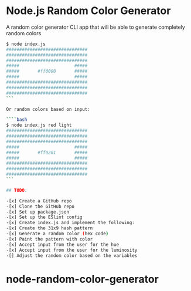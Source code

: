 # Node.js Random Color Generator

A random color generator CLI app that will be able to generate completely random colors

`````bash
$ node index.js
###############################
###############################
###############################
#####                     #####
#####       #ff0000       #####
#####                     #####
###############################
###############################
###############################
```

Or random colors based on input:

````bash
$ node index.js red light
###############################
###############################
###############################
#####                     #####
#####       #ff0201       #####
#####                     #####
###############################
###############################
###############################
```

## TODO:

-[x] Create a GitHub repo
-[x] Clone the GitHub repo
-[x] Set up package.json
-[x] Set up the ESlint config
-[x] Create index.js and implement the following:
-[x] Create the 31x9 hash pattern
-[x] Generate a random color (hex code)
-[x] Paint the pattern with color
-[x] Accept input from the user for the hue
-[x] Accept input from the user for the luminosity
-[] Adjust the random color based on the variables
`````
# node-random-color-generator
